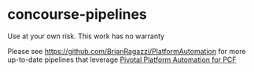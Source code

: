 # concourse-pipelines

Use at your own risk.  This work has no warranty

Please see https://github.com/BrianRagazzi/PlatformAutomation for more up-to-date pipelines that leverage [Pivotal Platform Automation for PCF](https://network.pivotal.io/products/platform-automation)
